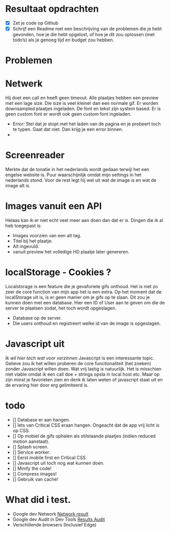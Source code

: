 # Resultaat opdrachten

- [x] Zet je code op Github
- [x] Schrijf een Readme met een beschrijving van de problemen die je hebt gevonden, hoe je die hebt opgelost, of hoe je dit zou oplossen (met todo’s) als je genoeg tijd en budget zou hebben.

# Problemen


# Netwerk

Hij doet een call en heeft geen timeout. Alle plaatjes hebben een preview met een lage size. Die size is veel kleiner dan een normale gif.
Er worden downsampled plaatjes ingeladen. De font en tekst zijn system based. Er is geen custom font er wordt ook geen custom font ingeladen.

- Error: Stel dat je stopt met het laden van de pagina en je probeert toch te typen. Gaat dat niet. Dan krijg je een error binnen.
-

# Screenreader
Merkte dat de tonatie in het nederlands wordt gedaan terwijl het een engelse website is. Puur waarschijnlijk omdat mijn settings in het nederlands stond.
Voor de rest legt hij wel uit wat de image is en wat de image alt is.

# Images vanuit een API

Helaas kan ik er niet echt veel meer aan doen dan dat er is.
Dingen die ik al heb toegepast is:
- Images voorzien van een alt tag.
- Titel bij het plaatje.
- Alt ingevuld.
- vanuit preview het volledige HD plaatje later genereren.

# localStorage - Cookies ?

Localstorage is een feature die je gevaforiete gifs onthoud.
Het is niet zo zeer de core function van mijn app het is een extra. Op het moment dat de localStorage uit is, is er geen manier om je gifs op te slaan.
Dit zou je kunnen doen met een database. Hier een ID of User aan te geven om die de server te plaatsen zodat, het toch wordt opgeslagen.

- Database op de server.
- Die users onthoud en registreert welke id van de image is opgeslagen.


# Javascript uit
_Ik wil hier toch wat voor verzinnen_
Javascript is een interessante topic. Gelieve zou ik het willen proberen de core functionaliteit (het zoeken) zonder Javascript willen doen. Wat vrij lastig is natuurlijk. Het is misschien niet viable omdat ik een call doe + strings opsla in local host etc. Maar op zijn minst je favorieten zien en denk ik laten weten of javascript staat uit en de ervaring hier door erg gelimiteerd is.


# todo

- [] Database er aan hangen.
- [] Iets van Critical CSS eraan hangen. Ongeacht dat de app vrij licht is op CSS.
- [] Op mobiel de gifs ophalen als stilstaande plaatjes (indien reduced motion aanstaat).
- [] Splash screen.
- [] Service worker.
- [] Eerst mobile first en Critical CSS
- [] Javascript uit toch nog wat kunnen doen.
- [] Minify the code!
- [] Compress images!
- [] Gebruik van cache!



# What did i test.

- Google dev Network [Network result](network.png)
- Google dev Audit in Dev Tools [Results Audit](results-audit.png)
- Verschillende browsers (Inclusief Edge)
